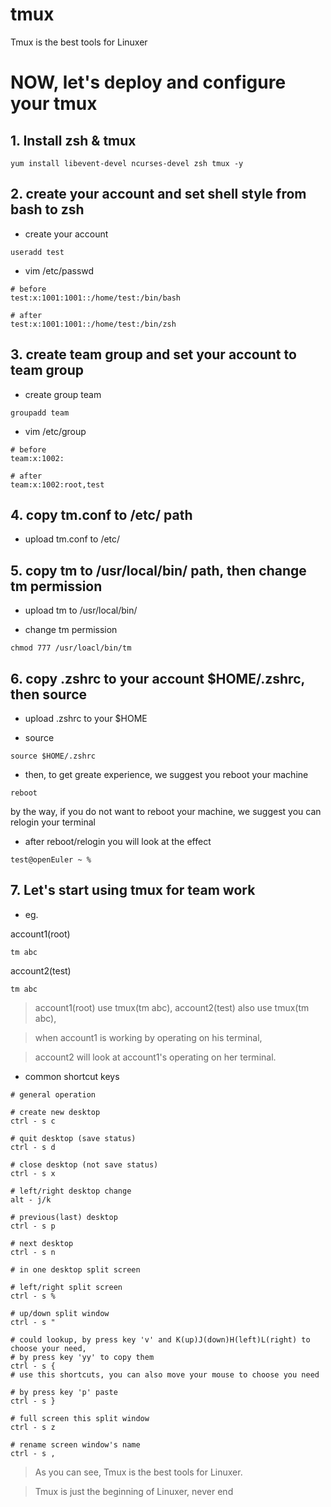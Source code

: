 # tmux
Tmux is the best tools for Linuxer

# NOW, let's deploy and configure your tmux

## 1. Install zsh & tmux

```shell
yum install libevent-devel ncurses-devel zsh tmux -y
```

## 2. create your account and set shell style from bash to zsh

+ create your account

```shell
useradd test
```

+ vim /etc/passwd

```shell
# before
test:x:1001:1001::/home/test:/bin/bash

# after
test:x:1001:1001::/home/test:/bin/zsh
```

## 3. create team group and set your account to team group

+ create group team

```shell
groupadd team
```

+ vim /etc/group

```shell
# before
team:x:1002:

# after
team:x:1002:root,test
```

## 4. copy tm.conf to /etc/ path

+ upload tm.conf to /etc/

## 5. copy tm to /usr/local/bin/ path, then change tm permission

+ upload tm to /usr/local/bin/

+ change tm permission

```shell
chmod 777 /usr/loacl/bin/tm
```

## 6. copy .zshrc to your account $HOME/.zshrc, then source

+ upload .zshrc to your $HOME

+ source

```shell
source $HOME/.zshrc
```

+ then, to get greate experience, we suggest you reboot your machine

```shell
reboot
```

by the way, if you do not want to reboot your machine, we suggest you can relogin your terminal

+ after reboot/relogin you will look at the effect

```shell
test@openEuler ~ % 
```

## 7. Let's start using tmux for team work

+ eg.

account1(root)

```shell
tm abc
```

account2(test)

```shell
tm abc
```

> account1(root) use tmux(tm abc), account2(test) also use tmux(tm abc),

> when account1 is working by operating on his terminal,

> account2 will look at account1's operating on her terminal.

+ common shortcut keys

```
# general operation

# create new desktop
ctrl - s c  

# quit desktop (save status)
ctrl - s d  

# close desktop (not save status)
ctrl - s x  

# left/right desktop change
alt - j/k   

# previous(last) desktop
ctrl - s p  

# next desktop
ctrl - s n  

# in one desktop split screen

# left/right split screen
ctrl - s %  

# up/down split window
ctrl - s "  

# could lookup, by press key 'v' and K(up)J(down)H(left)L(right) to choose your need, 
# by press key 'yy' to copy them
ctrl - s {  
# use this shortcuts, you can also move your mouse to choose you need

# by press key 'p' paste
ctrl - s }  

# full screen this split window
ctrl - s z  

# rename screen window's name
ctrl - s ,  
```

> As you can see, Tmux is the best tools for Linuxer.

> Tmux is just the beginning of Linuxer, never end
